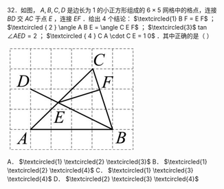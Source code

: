 32．如图， $A , B , C , D$ 是边长为 1 的小正方形组成的 $6 { \times } 5$ 网格中的格点，连接 $B D$ 交 $A C$ 于点 $E$ ，连接 $E F$ ．给出 4 个结论： $\textcircled{1} B F = E F$ ； $\textcircled { 2 } \angle A B E = \angle C E F$ ； $\textcircled{3}$ tan $\angle A E D = 2$ ； $\textcircled { 4 } C A \cdot C E = 1 0$ ．其中正确的是（ ）

![](<../../qs_image_DB/专题1-3_“12345”模型·选填压轴必备大招（共3种类型）（解析版）__/c28869948255f5481407f44097fbbd66a77646822d1bf7b022eab098cd9b0ce3.jpg>)

A． $\textcircled{1} \textcircled{2} \textcircled{3}$ B． $\textcircled{1} \textcircled{2} \textcircled{4}$ C． $\textcircled{1} \textcircled{3} \textcircled{4}$ D． $\textcircled{2} \textcircled{3} \textcircled{4}$
